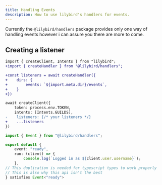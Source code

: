 ```yaml
---
title: Handling Events
description: How to use lilybird's handlers for events.
---
```


Currently the `@lilybird/handlers` package provides only one way of handling events however i can assure you there are more to come.

## Creating a listener

```diff lang="ts" title="index.ts"
import { createClient, Intents } from "lilybird";
+import { createHandler } from "@lilybird/handlers";

+const listeners = await createHandler({
+    dirs: {
+        events: `${import.meta.dir}/events`,
+    }
+})

await createClient({
    token: process.env.TOKEN,
    intents: [Intents.GUILDS],
-    listeners: {/* your listeners */}
+    ...listeners
})
```

```ts title="events/ping.ts"
import { Event } from "@lilybird/handlers";

export default {
    event: "ready",
    run: (client) => {
        console.log(`Logged in as ${client.user.username}`);
    },
// This duplication is needed for typescript types to work properly
// This is also why this api isn't the best
} satisfies Event<"ready">
```